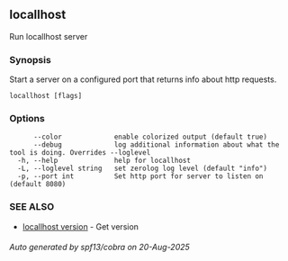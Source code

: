 ## locallhost

Run locallhost server

### Synopsis

Start a server on a configured port that returns info about http requests.

```
locallhost [flags]
```

### Options

```
      --color             enable colorized output (default true)
      --debug             log additional information about what the tool is doing. Overrides --loglevel
  -h, --help              help for locallhost
  -L, --loglevel string   set zerolog log level (default "info")
  -p, --port int          Set http port for server to listen on (default 8080)
```

### SEE ALSO

* [locallhost version](locallhost_version.md)	 - Get version

###### Auto generated by spf13/cobra on 20-Aug-2025
